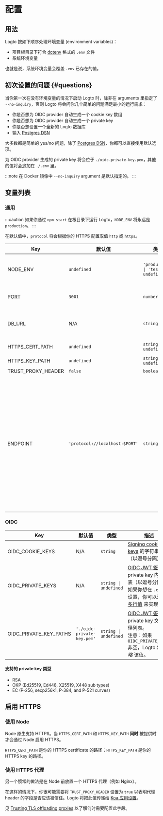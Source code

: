 # 配置

## 用法

Logto 按如下顺序处理环境变量 (environment variables)：

- 项目根目录下符合 [dotenv](https://github.com/motdotla/dotenv#readme) 格式的 `.env` 文件
- 系统环境变量

也就是说，系统环境变量会覆盖 `.env` 已存在的值。

## 初次设置的问题 {#questions}

当你第一次在没有环境变量的情况下启动 Logto 时，除非在 arguments 里指定了 `--no-inquiry`，否则 Logto 将会问你几个简单的问题满足最小的运行需求：

- 你是否想为 OIDC provider 自动生成一个 cookie key 数组
- 你是否想为 OIDC provider 自动生成一个 private key
- 你是否想设置一个全新的 Logto 数据库
- 输入 [Postgres DSN](https://www.postgresql.org/docs/14/libpq-connect.html#id-1.7.3.8.3.6)

大多数都是简单的 yes/no 问题，除了 [Postgres DSN](https://www.postgresql.org/docs/14/libpq-connect.html#id-1.7.3.8.3.6)，你都可以直接使用默认选项。

为 OIDC provider 生成的 private key 将会位于 `./oidc-private-key.pem`，其他的值将会追加在 `./.env` 里。

:::note
在 Docker 镜像中 `--no-inquiry` argument 是默认指定的。
:::

## 变量列表

### 通用

:::caution
如果你通过 `npm start` 在根目录下运行 Logto，`NODE_ENV` 将永远是 `production`。
:::

在默认值中，`protocol` 将会根据你的 HTTPS 配置取值 `http` 或 `https`。

| Key                | 默认值                         | 类型                                                     | 描述                                                                                                                                                                                                                        |
| ------------------ | ------------------------------ | -------------------------------------------------------- | --------------------------------------------------------------------------------------------------------------------------------------------------------------------------------------------------------------------------- |
| NODE_ENV           | `undefined`                    | <code>'production' &#124; 'test' &#124; undefined</code> | Logto 运行在什么样的环境里。                                                                                                                                                                                                |
| PORT               | `3001`                         | `number`                                                 | Logto 监听的本地端口。                                                                                                                                                                                                      |
| DB_URL             | N/A                            | `string`                                                 | Logto 数据库的 [Postgres DSN](https://www.postgresql.org/docs/14/libpq-connect.html#id-1.7.3.8.3.6)。                                                                                                                       |
| HTTPS_CERT_PATH    | `undefined`                    | <code>string &#124; undefined</code>                     | 详见 [启用 HTTPS](#启用-https)。                                                                                                                                                                                            |
| HTTPS_KEY_PATH     | `undefined`                    | <code>string &#124; undefined</code>                     | 同上。                                                                                                                                                                                                                      |
| TRUST_PROXY_HEADER | `false`                        | `boolean`                                                | 同上。                                                                                                                                                                                                                      |
| ENDPOINT           | `'protocol://localhost:$PORT'` | `string`                                                 | 你可以指定一个带有自定义域名的指向 Logto 的 URL，用于在线测试或生产环境。这也会影响到 [OIDC issuer identifier](https://openid.net/specs/openid-connect-core-1_0.html#IssuerIdentifier) 和「管理控制台」Redirect URIs 的值。 |

### OIDC

| Key                    | 默认值                     | 类型                                 | 描述                                                                                                                                                                                                                                    |
| ---------------------- | -------------------------- | ------------------------------------ | --------------------------------------------------------------------------------------------------------------------------------------------------------------------------------------------------------------------------------------- |
| OIDC_COOKIE_KEYS       | N/A                        | <code>string</code>                  | [Signing cookie keys](https://github.com/panva/node-oidc-provider/blob/main/docs/README.md#cookieskeys) 的字符串列表（以逗号分隔）。                                                                                                    |
| OIDC_PRIVATE_KEYS      | N/A                        | <code>string &#124; undefined</code> | [OIDC JWT 签名](https://openid.net/specs/openid-connect-core-1_0.html#Signing) 的 private key 内容列表（以逗号分隔）。<br/> 如果你想在 `.env` 中设置，你可以通过 [多行值](https://github.com/motdotla/dotenv#multiline-values) 来实现。 |
| OIDC_PRIVATE_KEY_PATHS | `'./oidc-private-key.pem'` | <code>string &#124; undefined</code> | [OIDC JWT 签名](https://openid.net/specs/openid-connect-core-1_0.html#Signing) 的 private key 文件路径列表。 <br/> 注意：如果 `OIDC_PRIVATE_KEYS` 非空，Logto 将 _忽略_ 该值。                                                          |

#### 支持的 private key 类型

- RSA
- OKP (Ed25519, Ed448, X25519, X448 sub types)
- EC (P-256, secp256k1, P-384, and P-521 curves)

## 启用 HTTPS

### 使用 Node

Node 原生支持 HTTPS。当 `HTTPS_CERT_PATH` 和 `HTTPS_KEY_PATH` **同时** 被提供时才会通过 Node 启用 HTTPS。

`HTTPS_CERT_PATH` 是你的 HTTPS certificate 的路径；`HTTPS_KEY_PATH` 是你的 HTTPS key 的路径。

### 使用 HTTPS 代理

另一个惯常的做法是在 Node 前放置一个 HTTPS 代理（例如 Nginx）。

在这样的情况下，你很可能需要将 `TRUST_PROXY_HEADER` 设置为 `true` 以表明代理 header 的字段是否应该被信任。Logto 将把此值传递给 [Koa 应用设置](https://github.com/koajs/koa/blob/master/docs/api/index.md#settings)。

见 [Trusting TLS offloading proxies](https://github.com/panva/node-oidc-provider/blob/main/docs/README.md#trusting-tls-offloading-proxies) 以了解何时需要配置此字段。
